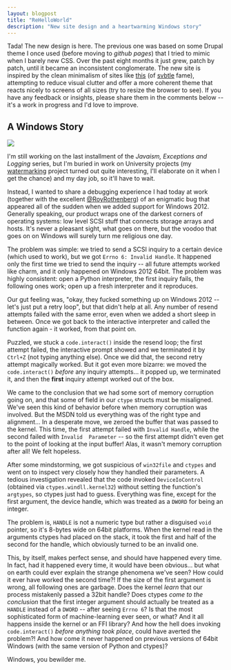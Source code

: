 ```yaml
---
layout: blogpost
title: "ReHelloWorld"
description: "New site design and a heartwarming Windows story"
---
```


Tada! The new design is here. The previous one was based on some Drupal theme I once used
(before moving to *github pages*) that I tried to mimic when I barely new CSS. Over the past 
eight months it just grew, patch by patch, until it became an inconsistent conglomerate. The new 
site is inspired by the clean minimalism of sites like [this](http://daltoncaldwell.com/) 
(of [svbtle](https://svbtle.com/) fame), attempting to reduce visual clutter and offer a more 
coherent theme that reacts nicely to screens of all sizes (try to resize the browser to see). 
If you have any feedback or insights, please share them in the comments below -- it's a work 
in progress and I'd love to improve.

## A Windows Story ##

<img src="http://tomerfiliba.com/static/res/2012-08-06-windows.png" class="blog-post-image" />

I'm still working on the last installment of the *Javaism, Exceptions and Logging* series,
but I'm buried in work on University projects (my [watermarking](http://tomerfiliba.com/blog/ReedSolo)
project turned out quite interesting, I'll elaborate on it when I get the chance) and my
day job, so it'll have to wait. 

Instead, I wanted to share a debugging experience I had today at work (together with the excellent
[@RoyRothenberg](https://twitter.com/RoyRothenberg)) of an enigmatic bug that appeared all of the
sudden when we added support for Windows 2012. Generally speaking, our product wraps one of the 
darkest corners of operating systems: low level SCSI stuff that connects storage arrays and hosts.
It's never a pleasant sight, what goes on there, but the voodoo that goes on on Windows will 
surely turn me religious one day.

The problem was simple: we tried to send a SCSI inquiry to a certain device (which used to work), 
but we got ``Errno 6: Invalid Handle``. It happened only the first time we tried to send the 
inquiry -- all future attempts worked like charm, and it only happened on Windows 2012 64bit. The 
problem was highly consistent: open a Python interpreter, the first inquiry fails, the following 
ones work; open up a fresh interpreter and it reproduces.

Our gut feeling was, "okay, they fucked something up on Windows 2012 -- let's just put a retry 
loop", but that didn't help at all. Any number of resend attempts failed with the same error, even 
when we added a short sleep in between. Once we got back to the interactive interpreter and called 
the function again - it worked, from that point on. 

Puzzled, we stuck a ``code.interact()`` inside the resend loop; the first attempt failed,
the interactive prompt showed and we terminated it by ``Ctrl+Z`` (not typing anything else).
Once we did that, the second retry attempt magically worked. But it got even more bizarre:
we moved the ``code.interact()`` *before* any inquiry attempts... it popped up, we terminated it,
and then the **first** inquiry attempt worked out of the box.  

We came to the conclusion that we had some sort of memory corruption going on, and that some of
field in our ``ctype`` structs must be misaligned. We've seen this kind of behavior before when 
memory corruption was involved. But the MSDN told us everything was of the right type and 
alignment... In a desperate move, we zeroed the buffer that was passed to the kernel. This time, 
the first attempt failed with ``Invalid Handle``, while the second failed with ``Invalid 
Parameter`` -- so the first attempt didn't even get to the point of looking at the input buffer!
Alas, it wasn't memory corruption after all! We felt hopeless.

After some mindstorming, we got suspicious of ``win32file`` and ``ctypes`` and went on to inspect 
very closely how they handled their parameters. A tedious investigation revealed that the code 
invoked ``DeviceIoControl`` (obtained via ``ctypes.windll.kernel32``) without setting the 
function's ``argtypes``, so ctypes just had to guess. Everything was fine, except for the 
first argument, the device handle, which was treated as a ``DWORD`` for being an integer. 

The problem is, ``HANDLE`` is not a numeric type but rather a disguised ``void`` pointer, so
it's 8-bytes wide on 64bit platforms. When the kernel read in the arguments ctypes had placed on 
the stack, it took the first and half of the second for the handle, which obviously turned to 
be an invalid one. 

This, by itself, makes perfect sense, and should have happened every time. In fact, had it happened
every time, it would have been obvious... but what on earth could ever explain the strange 
phenomena we've seen? How could it ever have worked the second time?! If the size of the first 
argument is wrong, all following ones are garbage. Does the kernel *learn* that our process 
mistakenly passed a 32bit handle? Does ctypes *come to the conclusion* that the first integer 
argument should actually be treated as a ``HANDLE`` instead of a ``DWORD`` -- after seeing 
``Errno 6``? Is that the most sophisticated form of machine-learning ever seen, or what? And it 
all happens inside the kernel or an FFI library? And how the hell does invoking ``code.interact()``
*before anything took place*, could have averted the problem?! And how come it never happened on 
previous versions of 64bit Windows (with the same version of Python and ctypes)?

Windows, you bewilder me.

